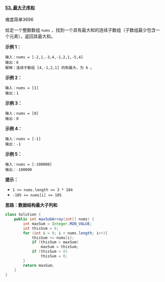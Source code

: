 #### [53. 最大子序和](https://leetcode-cn.com/problems/maximum-subarray/)

难度简单3696

给定一个整数数组 `nums` ，找到一个具有最大和的连续子数组（子数组最少包含一个元素），返回其最大和。

 

**示例 1：**

```
输入：nums = [-2,1,-3,4,-1,2,1,-5,4]
输出：6
解释：连续子数组 [4,-1,2,1] 的和最大，为 6 。
```

**示例 2：**

```
输入：nums = [1]
输出：1
```

**示例 3：**

```
输入：nums = [0]
输出：0
```

**示例 4：**

```
输入：nums = [-1]
输出：-1
```

**示例 5：**

```
输入：nums = [-100000]
输出：-100000
```

 

**提示：**

- `1 <= nums.length <= 3 * 104`
- `-105 <= nums[i] <= 105`

 **思路：数据结构最大子列和**

```java
class Solution {
    public int maxSubArray(int[] nums) {
        int maxSum = Integer.MIN_VALUE;
        int thisSum = 0;
        for (int i = 0; i < nums.length; i++){
            thisSum += nums[i];
            if (thisSum > maxSum)
                maxSum = thisSum;
            if (thisSum < 0)
                thisSum = 0;
        }
        return maxSum;
    }
}
```

